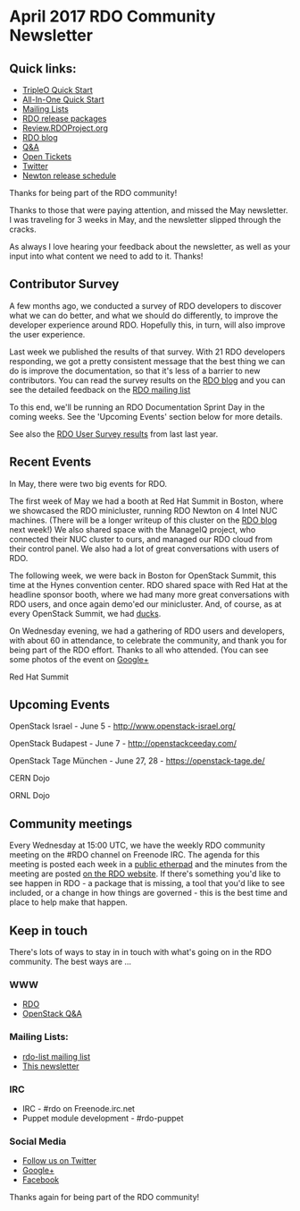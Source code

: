 # April 2017 RDO Community Newsletter

## Quick links:

* [TripleO Quick Start](https://www.rdoproject.org/tripleo/)
* [All-In-One Quick Start](http://rdoproject.org/quickstart)
* [Mailing Lists](https://www.rdoproject.org/community/mailing-lists/)
* [RDO release packages](https://trunk.rdoproject.org/)
* [Review.RDOProject.org](http://review.rdoproject.org/)
* [RDO blog](http://rdoproject.org/blog)
* [Q&A](http://ask.openstack.org/)
* [Open Tickets](http://tm3.org/rdobugs)
* [Twitter](http://twitter.com/rdocommunity)
* [Newton release schedule](http://releases.openstack.org/newton/schedule.html)

Thanks for being part of the RDO community!

Thanks to those that were paying attention, and missed the May
newsletter. I was traveling for 3 weeks in May, and the newsletter
slipped through the cracks.

As always I love hearing your feedback about the newsletter, as well as
your input into what content we need to add to it. Thanks!

## Contributor Survey

A few months ago, we conducted a survey of RDO developers to discover
what we can do better, and what we should do differently, to improve the
developer experience around RDO. Hopefully this, in turn, will also
improve the user experience.

Last week we published the results of that survey. With 21 RDO
developers responding, we got a pretty consistent message that the best
thing we can do is improve the documentation, so that it's less of a
barrier to new contributors. You can read the survey results on the [RDO
blog](https://www.rdoproject.org/blog/2017/05/rdo-contributor-survey/)
and you can see the detailed feedback on the [RDO mailing
list](https://www.redhat.com/archives/rdo-list/2017-May/msg00051.html)

To this end, we'll be running an RDO Documentation Sprint Day in the coming
weeks. See the 'Upcoming Events' section below for more details.

See also the [RDO User Survey
results](https://www.rdoproject.org/blog/2016/11/how-are-you-using-rdo/)
from last last year.

## Recent Events

In May, there were two big events for RDO. 

The first week of May we had a booth at Red Hat Summit in Boston, where
we showcased the RDO minicluster, running RDO Newton on 4 Intel NUC
machines. (There will be a longer writeup of this cluster on the [RDO
blog](http://rdoproject.org/blog/) next week!)  We also shared space
with the ManageIQ project, who connected their NUC cluster to ours, and
managed our RDO cloud from their control panel. We also had a lot of
great conversations with users of RDO.

The following week, we were back in Boston for OpenStack Summit, this
time at the Hynes convention center. RDO shared space with Red Hat at
the headline sponsor booth, where we had many more great conversations
with RDO users, and once again demo'ed our minicluster. And, of course,
as at every OpenStack Summit, we had
[ducks](https://www.rdoproject.org/blog/2015/10/ducks/).

On Wednesday evening, we had a gathering of RDO users and developers,
with about 60 in attendance, to celebrate the community, and thank you
for being part of the RDO effort. Thanks to all who attended. (You can
see some photos of the event on
[Google+](https://plus.google.com/+RichBowen/posts/jTqcvYw4maS)

Red Hat Summit

## Upcoming Events 

OpenStack Israel - June 5 - http://www.openstack-israel.org/

OpenStack Budapest - June 7 - http://openstackceeday.com/

OpenStack Tage München - June 27, 28 - https://openstack-tage.de/

CERN Dojo

ORNL Dojo


## Community meetings 

Every Wednesday at 15:00 UTC, we have the weekly RDO community meeting on the #RDO channel on Freenode IRC. The agenda for this meeting is posted each week in a [public etherpad](https://etherpad.openstack.org/p/RDO-Meeting) and the minutes from the meeting are posted [on the RDO website](https://www.rdoproject.org/community/community-meeting/). If there's something you'd like to see happen in RDO - a package that is missing, a tool that you'd like to see included, or a change in how things are governed - this is the best time and place to help make that happen.

## Keep in touch 

There's lots of ways to stay in in touch with what's going on in the
RDO community. The best ways are ...


### WWW 
* [RDO](http://rdoproject.org/)
* [OpenStack Q&A](http://ask.openstack.org/ )

### Mailing Lists: 
* [rdo-list mailing list](http://www.redhat.com/mailman/listinfo/rdo-list )
* [This newsletter](http://www.redhat.com/mailman/listinfo/rdo-newsletter )

### IRC 
* IRC - #rdo on Freenode.irc.net
* Puppet module development - #rdo-puppet

### Social Media
* [Follow us on Twitter](http://twitter.com/rdocommunity )
* [Google+](http://tm3.org/rdogplus )
* [Facebook](http://facebook.com/rdocommunity)

Thanks again for being part of the RDO community!


